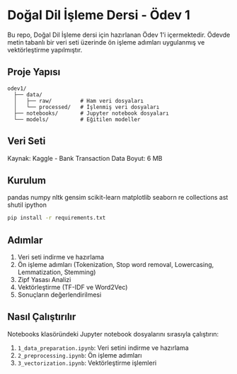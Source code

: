 # Doğal Dil İşleme Dersi - Ödev 1

Bu repo, Doğal Dil İşleme dersi için hazırlanan Ödev 1'i içermektedir. Ödevde metin tabanlı bir veri seti üzerinde ön işleme adımları uygulanmış ve vektörleştirme yapılmıştır.

## Proje Yapısı

```
odev1/
  ├── data/
  │   ├── raw/         # Ham veri dosyaları
  │   └── processed/   # İşlenmiş veri dosyaları
  ├── notebooks/       # Jupyter notebook dosyaları
  └── models/          # Eğitilen modeller
```

## Veri Seti

Kaynak: Kaggle - Bank Transaction Data
Boyut: 6 MB

## Kurulum

pandas
numpy
nltk
gensim
scikit-learn
matplotlib
seaborn
re
collections
ast
shutil
ipython

```bash
pip install -r requirements.txt
```

## Adımlar

1. Veri seti indirme ve hazırlama
2. Ön işleme adımları (Tokenization, Stop word removal, Lowercasing, Lemmatization, Stemming)
3. Zipf Yasası Analizi
4. Vektörleştirme (TF-IDF ve Word2Vec)
5. Sonuçların değerlendirilmesi

## Nasıl Çalıştırılır

Notebooks klasöründeki Jupyter notebook dosyalarını sırasıyla çalıştırın:

1. `1_data_preparation.ipynb`: Veri setini indirme ve hazırlama
2. `2_preprocessing.ipynb`: Ön işleme adımları
3. `3_vectorization.ipynb`: Vektörleştirme işlemleri
